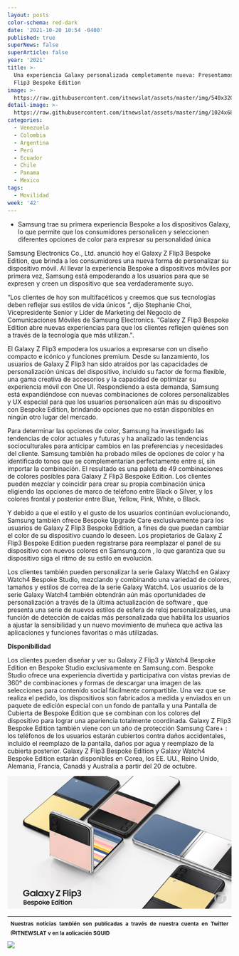 ```yaml
---
layout: posts
color-schema: red-dark
date: '2021-10-20 10:54 -0400'
published: true
superNews: false
superArticle: false
year: '2021'
title: >-
  Una experiencia Galaxy personalizada completamente nueva: Presentamos Galaxy Z
  Flip3 Bespoke Edition
image: >-
  https://raw.githubusercontent.com/itnewslat/assets/master/img/540x320/Flip-Bespoke-p.jpg
detail-image: >-
  https://raw.githubusercontent.com/itnewslat/assets/master/img/1024x680/Flip-Bespoke-g.jpg
categories:
  - Venezuela
  - Colombia
  - Argentina
  - Perú
  - Ecuador
  - Chile
  - Panama
  - Mexico
tags:
  - Movilidad
week: '42'
---
```

- Samsung trae su primera experiencia Bespoke a los dispositivos Galaxy, lo que permite que los consumidores personalicen y seleccionen diferentes opciones de color para expresar su personalidad única

Samsung Electronics Co., Ltd.  anunció hoy el Galaxy Z Flip3 Bespoke Edition, que brinda a los consumidores una nueva forma de personalizar su dispositivo móvil. Al llevar la experiencia Bespoke a dispositivos móviles por primera vez, Samsung está empoderando a los usuarios para que se expresen y creen un dispositivo que sea verdaderamente suyo.

“Los clientes de hoy son multifacéticos y creemos que sus tecnologías deben reflejar sus estilos de vida únicos ”, dijo Stephanie Choi, Vicepresidente Senior y Líder de Marketing del Negocio de Comunicaciones Móviles de Samsung Electronics. “Galaxy Z Flip3 Bespoke Edition abre nuevas experiencias para que los clientes reflejen quiénes son a través de la tecnología que más utilizan.".

El Galaxy Z Flip3 empodera los usuarios a expresarse con un diseño compacto e icónico y funciones premium. Desde su lanzamiento, los usuarios de Galaxy Z Flip3 han sido atraídos por las capacidades de personalización únicas del dispositivo, incluido su factor de forma flexible, una gama creativa de accesorios y la capacidad de optimizar su experiencia móvil con One UI. Respondiendo a esta demanda, Samsung está expandiéndose con nuevas combinaciones de colores personalizables y UX especial para que los usuarios personalicen aún más su dispositivo con Bespoke Edition, brindando opciones que no están disponibles en ningún otro lugar del mercado.

Para determinar las opciones de color, Samsung ha investigado las tendencias de color actuales y futuras y ha analizado las tendencias socioculturales para anticipar cambios en las preferencias y necesidades del cliente. Samsung también ha probado miles de opciones de color y ha identificado tonos que se complementarían perfectamente entre sí, sin importar la combinación. El resultado es una paleta de 49 combinaciones de colores posibles para Galaxy Z Flip3 Bespoke Edition. Los clientes pueden mezclar y coincidir para crear su propia combinación única eligiendo las opciones de marco de teléfono entre Black o Silver, y los colores frontal y posterior entre Blue, Yellow, Pink, White, o Black.

Y debido a que el estilo y el gusto de los usuarios continúan evolucionando, Samsung también ofrece Bespoke Upgrade Care  exclusivamente para los usuarios de Galaxy Z Flip3 Bespoke Edition, a fines de que puedan cambiar el color de su dispositivo cuando lo deseen. Los propietarios de Galaxy Z Flip3 Bespoke Edition pueden registrarse para reemplazar el panel de su dispositivo con nuevos colores en Samsung.com , lo que garantiza que su dispositivo siga el ritmo de su estilo en evolución.

Los clientes también pueden personalizar la serie Galaxy Watch4 en Galaxy Watch4 Bespoke Studio, mezclando y combinando una variedad de colores, tamaños y estilos de correa de la serie Galaxy Watch4. Los usuarios de la serie Galaxy Watch4 también obtendrán aún más oportunidades de personalización a través de la última actualización de software , que presenta una serie de nuevos estilos de esfera de reloj personalizables, una función de detección de caídas más personalizada que habilita los usuarios a ajustar la sensibilidad y un nuevo movimiento de muñeca que activa las aplicaciones y funciones favoritas o más utilizadas.

**Disponibilidad**

Los clientes pueden diseñar y ver su Galaxy Z Flip3 y Watch4 Bespoke Edition en Bespoke Studio exclusivamente en Samsung.com. Bespoke Studio ofrece una experiencia divertida y participativa con vistas previas de 360° de combinaciones y formas de descargar una imagen de las selecciones para contenido social fácilmente compartible. Una vez que se realiza el pedido, los dispositivos son fabricados a medida y enviados en un paquete de edición especial con un fondo de pantalla y una Pantalla de Cubierta de Bespoke Edition que se combinan con los colores del dispositivo para lograr una apariencia totalmente coordinada. Galaxy Z Flip3 Bespoke Edition también viene con un año de protección Samsung Care+ : los teléfonos de los usuarios estarán cubiertos contra daños accidentales, incluido el reemplazo de la pantalla, daños por agua y reemplazo de la cubierta posterior. Galaxy Z Flip3 Bespoke Edition y Galaxy Watch4 Bespoke Edition estarán disponibles en Corea, los EE. UU., Reino Unido, Alemania, Francia, Canadá y Australia a partir del 20 de octubre.

![](https://raw.githubusercontent.com/itnewslat/assets/master/img/540x320/Flip-Bespoke-p.jpg)

<table style="height: 42px;" width="569">
<tbody>
<tr>
<td style="text-align: justify;"><sub><strong>Nuestras noticias también son publicadas a través de nuestra cuenta en Twitter <a href="https://twitter.com/itnewslat?lang=es">@ITNEWSLAT</a> y en la aplicación <a href="https://squidapp.co/en/">SQUID</a></strong></sub></td>
</tr>
</tbody>
</table>

<img src="https://tracker.metricool.com/c3po.jpg?hash=56f88a41e39ab42c063cc51676587a04"/>
